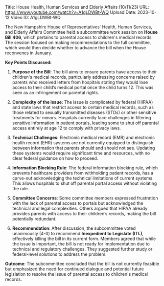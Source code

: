 Title: House Health, Human Services and Elderly Affairs (10/11/23)
URL: https://www.youtube.com/watch?v=A1gLDWBt-WQ
Upload Date: 2023-10-12
Video ID: A1gLDWBt-WQ

The New Hampshire House of Representatives' Health, Human Services, and Elderly Affairs Committee held a subcommittee work session on **House Bill 406**, which pertains to parental access to children's medical records. The session focused on making recommendations to the full committee, which would then decide whether to advance the bill when the House reconvenes in January.

**Key Points Discussed:**

1. **Purpose of the Bill**: The bill aims to ensure parents have access to their children's medical records, particularly addressing concerns raised by parents who received letters from hospitals stating they would lose access to their child’s medical portal once the child turns 12. This was seen as an infringement on parental rights.

2. **Complexity of the Issue**: The issue is complicated by federal (HIPAA) and state laws that restrict access to certain medical records, such as those related to sexually transmitted diseases (STDs) or other sensitive treatments for minors. Hospitals currently face challenges in filtering sensitive information in patient portals, leading some to shut off parental access entirely at age 12 to comply with privacy laws.

3. **Technical Challenges**: Electronic medical record (EMR) and electronic health record (EHR) systems are not currently equipped to distinguish between information that parents should and should not see. Updating these systems would require significant time and resources, with no clear federal guidance on how to proceed.

4. **Information Blocking Rule**: The federal information blocking rule, which prevents healthcare providers from withholding patient records, has a carve-out acknowledging the technical limitations of current systems. This allows hospitals to shut off parental portal access without violating the rule.

5. **Committee Concerns**: Some committee members expressed frustration with the lack of parental access to portals but acknowledged the technical and legal complexities. Others argued that HIPAA already provides parents with access to their children’s records, making the bill potentially redundant.

6. **Recommendation**: After discussion, the subcommittee voted unanimously (4-0) to recommend **Inexpedient to Legislate (ITL)**, effectively killing the bill in its current form. Members agreed that while the issue is important, the bill is not ready for implementation due to technical and regulatory challenges. They suggested further study or federal-level solutions to address the problem.

**Outcome**: The subcommittee concluded that the bill is not currently feasible but emphasized the need for continued dialogue and potential future legislation to resolve the issue of parental access to children's medical records.
